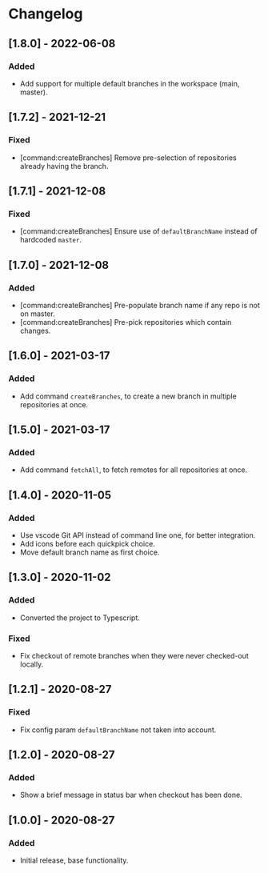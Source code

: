 # Changelog

## [1.8.0] - 2022-06-08
### Added
- Add support for multiple default branches in the workspace (main, master).

## [1.7.2] - 2021-12-21
### Fixed
- [command:createBranches] Remove pre-selection of repositories already having the branch.

## [1.7.1] - 2021-12-08
### Fixed
- [command:createBranches] Ensure use of `defaultBranchName` instead of hardcoded `master`.

## [1.7.0] - 2021-12-08
### Added
- [command:createBranches] Pre-populate branch name if any repo is not on master.
- [command:createBranches] Pre-pick repositories which contain changes.

## [1.6.0] - 2021-03-17
### Added
- Add command `createBranches`, to create a new branch in multiple repositories at once.

## [1.5.0] - 2021-03-17
### Added
- Add command `fetchAll`, to fetch remotes for all repositories at once.

## [1.4.0] - 2020-11-05
### Added
- Use vscode Git API instead of command line one, for better integration.
- Add icons before each quickpick choice.
- Move default branch name as first choice.

## [1.3.0] - 2020-11-02
### Added
- Converted the project to Typescript.
### Fixed
- Fix checkout of remote branches when they were never checked-out locally.

## [1.2.1] - 2020-08-27
### Fixed
- Fix config param `defaultBranchName` not taken into account.

## [1.2.0] - 2020-08-27
### Added
- Show a brief message in status bar when checkout has been done.

## [1.0.0] - 2020-08-27
### Added
- Initial release, base functionality.
